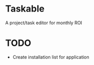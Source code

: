 # Taskable
A project/task editor for monthly ROI

# TODO 
- Create installation list for application
